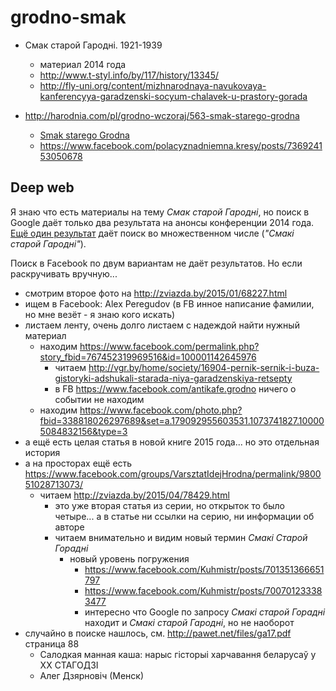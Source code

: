 # grodno-smak

- Смак старой Гародні. 1921-1939
  - материал 2014 года
  - http://www.t-styl.info/by/117/history/13345/
  - http://fly-uni.org/content/mizhnarodnaya-navukovaya-kanferencyya-garadzenski-socyum-chalavek-u-prastory-gorada

- http://harodnia.com/pl/grodno-wczoraj/563-smak-starego-grodna
  - [Smak starego Grodna](http://znadniemna.pl/7448/smak-starego-grodna/)
  - https://www.facebook.com/polacyznadniemna.kresy/posts/736924153050678

## Deep web

Я знаю что есть материалы на тему _Смак старой Гародні_, но поиск в Google даёт только два результата на анонсы конференции 2014 года. [Ещё один результат](http://zviazda.by/2015/01/68227.html) даёт поиск во множественном числе (_"Смакі старой Гародні"_).

Поиск в Facebook по двум вариантам не даёт результатов. Но если раскручивать вручную...

- смотрим второе фото на http://zviazda.by/2015/01/68227.html
- ищем в Facebook: Alex Peregudov (в FB инное написание фамилии, но мне везёт - я знаю кого искать)
- листаем ленту, очень долго листаем с надеждой найти нужный материал
  - находим https://www.facebook.com/permalink.php?story_fbid=767452319969516&id=100001142645976
    - читаем http://vgr.by/home/society/16904-pernik-sernik-i-buza-gistoryki-adshukali-starada-niya-garadzenskiya-retsepty
    - в FB https://www.facebook.com/antikafe.grodno ничего о событии не находим
  - находим https://www.facebook.com/photo.php?fbid=338818026297689&set=a.179092955603531.1073741827.100005084832156&type=3
- а ещё есть целая статья в новой книге 2015 года... но это отдельная история
- а на просторах ещё есть https://www.facebook.com/groups/VarsztatIdejHrodna/permalink/980051028713073/
  - читаем http://zviazda.by/2015/04/78429.html
    - это уже вторая статья из серии, но открыток то было четыре... а в статье ни ссылки на серию, ни информации об авторе
    - читаем внимательно и видим новый термин _Смакі Старой Горадні_
      - новый уровень погружения
        - https://www.facebook.com/Kuhmistr/posts/701351366651797
        - https://www.facebook.com/Kuhmistr/posts/700701233383477
        - интересно что Google по запросу _Смакі старой Горадні_ находит и _Смакі старой Гародні_, но не наоборот
- случайно в поиске нашлось, см. http://pawet.net/files/ga17.pdf страница 88
  - Салодкая манная каша: нарыс гісторыі харчавання беларусаў у ХХ СТАГОДЗІ
  - Алег Дзярновіч (Менск)
